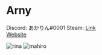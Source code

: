 # Arny

Discord: あかりん#0001
Steam: [Link](https://steamcommunity.com/id/kawaiifuturebass/)<br />
[Website](https://deko.moe)

![rina](https://i.imgur.com/wi3IB1o.png)
![mahiro](https://i.imgur.com/5JXNhU0.png)
